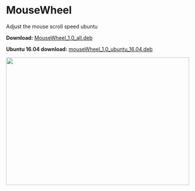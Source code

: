 # MouseWheel
Adjust the mouse scroll speed ubuntu
<p><strong>Download:</strong>&nbsp;<a href="https://raw.githubusercontent.com/muharemovic/MouseWheel/master/MouseWheel_1.0_all.deb">MouseWheel_1.0_all.deb</a></p>
<p><strong>Ubuntu 16.04 download:</strong>&nbsp;<a href="https://github.com/muharemovic/MouseWheel/raw/master/mouseWheel_1.0_ubuntu_16.04.deb">mouseWheel_1.0_ubuntu_16.04.deb</a></p>
<p><img src="https://www.dropbox.com/s/2sxw3jlanwzpbvo/ubuntugif.gif?raw=1" alt="" width="500" height="349" /></p>
